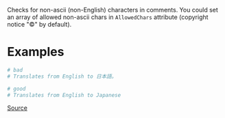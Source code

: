 
Checks for non-ascii (non-English) characters
in comments. You could set an array of allowed non-ascii chars in
`AllowedChars` attribute (copyright notice "©" by default).

# Examples

```ruby
# bad
# Translates from English to 日本語。

# good
# Translates from English to Japanese
```

[Source](http://www.rubydoc.info/gems/rubocop/RuboCop/Cop/Style/AsciiComments)